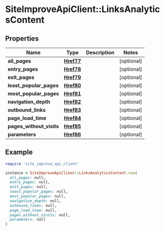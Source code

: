 # SiteImproveApiClient::LinksAnalyticsContent

## Properties

| Name | Type | Description | Notes |
| ---- | ---- | ----------- | ----- |
| **all_pages** | [**Href77**](Href77.md) |  | [optional] |
| **entry_pages** | [**Href78**](Href78.md) |  | [optional] |
| **exit_pages** | [**Href79**](Href79.md) |  | [optional] |
| **least_popular_pages** | [**Href80**](Href80.md) |  | [optional] |
| **most_popular_pages** | [**Href81**](Href81.md) |  | [optional] |
| **navigation_depth** | [**Href82**](Href82.md) |  | [optional] |
| **outbound_links** | [**Href83**](Href83.md) |  | [optional] |
| **page_load_time** | [**Href84**](Href84.md) |  | [optional] |
| **pages_without_visits** | [**Href85**](Href85.md) |  | [optional] |
| **parameters** | [**Href86**](Href86.md) |  | [optional] |

## Example

```ruby
require 'site_improve_api_client'

instance = SiteImproveApiClient::LinksAnalyticsContent.new(
  all_pages: null,
  entry_pages: null,
  exit_pages: null,
  least_popular_pages: null,
  most_popular_pages: null,
  navigation_depth: null,
  outbound_links: null,
  page_load_time: null,
  pages_without_visits: null,
  parameters: null
)
```

